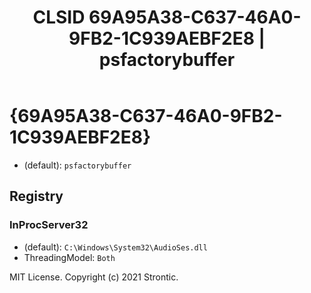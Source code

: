 ﻿---
title: "CLSID 69A95A38-C637-46A0-9FB2-1C939AEBF2E8 | psfactorybuffer"
excerpt: What is COM-Object CLSID 69A95A38-C637-46A0-9FB2-1C939AEBF2E8?
---

# {69A95A38-C637-46A0-9FB2-1C939AEBF2E8}

* (default): `psfactorybuffer`

## Registry


### InProcServer32

* (default): `C:\Windows\System32\AudioSes.dll`
* ThreadingModel: `Both`

MIT License. Copyright (c) 2021 Strontic.


